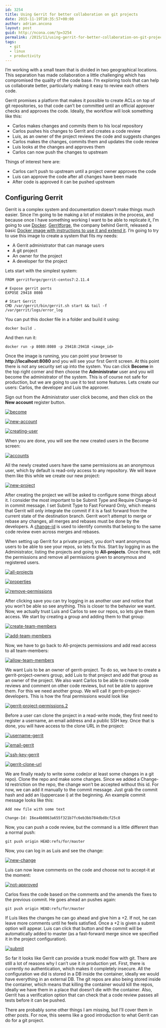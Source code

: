 ```yaml
---
id: 3254
title: Using Gerrit for better collaboration on git projects
date: 2015-11-19T10:35:57+00:00
author: adrian.ancona
layout: post
guid: http://ncona.com/?p=3254
permalink: /2015/11/using-gerrit-for-better-collaboration-on-git-projects/
tags:
  - git
  - linux
  - productivity
---
```

I&#8217;m working with a small team that is divided in two geographical locations. This separation has made collaboration a little challenging which has compromised the quality of the code base. I&#8217;m exploring tools that can help us collaborate better, particularly making it easy to review each others code.

Gerrit promises a platform that makes it possible to create ACLs on top of git repositories, so that code can&#8217;t be committed until an official approver checks and approves the code. Ideally, the workflow will look something like this:

  * Carlos makes changes and commits them to his local repository
  * Carlos pushes his changes to Gerrit and creates a code review
  * Luis, as an owner of the project reviews the code and suggests changes
  * Carlos makes the changes, commits them and updates the code review
  * Luis looks at the changes and approves them
  * Carlos can now push the changes to upstream

<!--more-->

Things of interest here are:

  * Carlos can&#8217;t push to upstream until a project owner approves the code
  * Luis can approve the code after all changes have been made
  * After code is approved it can be pushed upstream

## Configuring Gerrit

Gerrit is a complex system and documentation doesn&#8217;t make things much easier. Since I&#8217;m going to be making a lot of mistakes in the process, and because once I have something working I want to be able to replicate it, I&#8217;m going to use [Docker](http://ncona.com/2015/05/introduction-to-docker/). [Gerritforge](http://www.gerritforge.com/), the company behind Gerrit, released a basic [Docker image with instructions to use it and extend it](http://gitenterprise.me/2015/04/30/no-more-tears-with-gerrit-code-review-thanks-to-docker/). I&#8217;m going to try to use this image to create a system that fits my needs:

  * A Gerrit administrator that can manage users
  * A git project
  * An owner for the project
  * A developer for the project

Lets start with the simplest system:

```
FROM gerritforge/gerrit-centos7:2.11.4

# Expose gerrit ports
EXPOSE 29418 8080

# Start Gerrit
CMD /var/gerrit/bin/gerrit.sh start && tail -f /var/gerrit/logs/error_log
```

You can put this docker file in a folder and build it using:

```
docker build .
```

And then run it:

```
docker run -p 8080:8080 -p 29418:29418 <image_id>
```

Once the image is running, you can point your browser to **http://localhost:8080** and you will see your first Gerrit screen. At this point there is not any security set up into the system. You can click **Become** in the top right corner and then choose the **Administrator** user and you will become the administrator of the system. This is of course not safe for production, but we are going to use it to test some features. Lets create our users: Carlos, the developer and Luis the approver.

Sign out from the Administrator user click become, and then click on the **New account** register button.

[<img src="/images/posts/become.png" alt="become" />](/images/posts/become.png)

[<img src="/images/posts/new-account.png" alt="new-account" />](/images/posts/new-account.png)

[<img src="/images/posts/creating-user.png" alt="creating-user" />](/images/posts/creating-user.png)

When you are done, you will see the new created users in the Become screen:

[<img src="/images/posts/accounts.png" alt="accounts" />](/images/posts/accounts.png)

All the newly created users have the same permissions as an anonymous user, which by default is read-only access to any repository. We will leave them like this while we create our new project:

[<img src="/images/posts/new-project.png" alt="new-project" />](/images/posts/new-project.png)

After creating the project we will be asked to configure some things about it. I consider the most important to be Submit Type and Require Change-Id in commit message. I set Submit Type to Fast Forward Only, which means that Gerrit will only integrate the commit if it is a fast forward from the current state of the destination branch. Gerrit won&#8217;t attempt to merge or rebase any changes, all merges and rebases must be done by the developers. A [change-id](https://gerrit-review.googlesource.com/Documentation/user-changeid.html) is used to identify commits that belong to the same code review even across merges and rebases.

When setting up Gerrit for a private project, you don&#8217;t want anonymous users to be able to see your repos, so lets fix this. Start by logging in as the Administrator, listing the projects and going to **All-projects**. Once there, edit the permissions and remove all permissions given to anonymous and registered users.

[<img src="/images/posts/all-projects.png" alt="all-projects" />](/images/posts/all-projects.png)

[<img src="/images/posts/properties.png" alt="properties" />](/images/posts/properties.png)

[<img src="/images/posts/remove-permissions.png" alt="remove-permissions" />](/images/posts/remove-permissions.png)

After clicking save you can try logging in as another user and notice that you won&#8217;t be able so see anything. This is closer to the behavior we want. Now, we actually trust Luis and Carlos to see our repos, so lets give them access. We start by creating a group and adding them to that group:

[<img src="/images/posts/create-team-members.png" alt="create-team-members" />](/images/posts/create-team-members.png)

[<img src="/images/posts/add-team-members.png" alt="add-team-members" />](/images/posts/add-team-members.png)

Now, we have to go back to All-projects permissions and add read access to all team-members:

[<img src="/images/posts/allow-team-members.png" alt="allow-team-members" />](/images/posts/allow-team-members.png)

We want Luis to be an owner of gerrit-project. To do so, we have to create a gerrit-project-owners group, add Luis to that project and add that group as an owner of the project. We also want Carlos to be able to create code reviews and comment on other code reviews, but not be able to approve them. For this we need another group. We will call it gerrit-project-developers. This is how the final permissions would look like

[<img src="/images/posts/gerrit-project-permissions.2.png" alt="gerrit-project-permissions.2" />](/images/posts/gerrit-project-permissions.2.png)

Before a user can clone the project in a read-write mode, they first need to register a username, an email address and a public SSH key. Once that is done, you will have access to the clone URL in the project:

[<img src="/images/posts/username-gerrit.png" alt="username-gerrit" />](/images/posts/username-gerrit.png)

[<img src="/images/posts/email-gerrit.png" alt="email-gerrit" />](/images/posts/email-gerrit.png)

[<img src="/images/posts/ssh-key-gerrit.png" alt="ssh-key-gerrit" />](/images/posts/ssh-key-gerrit.png)

[<img src="/images/posts/gerrit-clone-url.png" alt="gerrit-clone-url" />](/images/posts/gerrit-clone-url.png)

We are finally ready to write some code(or at least some changes in a git repo). Clone the repo and make some changes. Since we added a Change-Id restriction on the repo, the change won&#8217;t be accepted without this id. For now, we can add it manually to the commit message. Just grab the commit hash and add an I(uppercase i) at the beginning. An example commit message looks like this:

```
Add new file with some text

Change-Id: I6ea4b0863a655f321b7fc6eb3bb784dbd8cf25c8
```

Now, you can push a code review, but the command is a little different than a normal push:

```
git push origin HEAD:refs/for/master
```

Now, you can log in as Luis and see the change:

[<img src="/images/posts/new-change.png" alt="new-change" />](/images/posts/new-change.png)

Luis can now leave comments on the code and choose not to accept-it at the moment:

[<img src="/images/posts/not-approved.png" alt="not-approved" />](/images/posts/not-approved.png)

Carlos fixes the code based on the comments and the amends the fixes to the previous commit. He goes ahead an pushes again:

```
git push origin HEAD:refs/for/master
```

If Luis likes the changes he can go ahead and give him a +2. If not, he can leave more comments until he feels satisfied. Once a +2 is given a submit option will appear. Luis can click that button and the commit will be automatically added to master (as a fast-forward merge since we specified it in the project configuration).

[<img src="/images/posts/submit.png" alt="submit" />](/images/posts/submit.png)

So far it looks like Gerrit can provide a trunk model flow with git. There are still a lot of reasons why I can&#8217;t use it in production yet. First, there is currently no authentication, which makes it completely insecure. All the configuration we did is stored in a DB inside the container, ideally we would have everything in an external DB. The git repos are also being stored inside the container, which means that killing the container would kill the repos, ideally we have them in a place that doesn&#8217;t die with the container. Also, Gerrit has a verification option that can check that a code review passes all tests before it can be pushed.

There are probably some other things I am missing, but I&#8217;ll cover them in other posts. For now, this seems like a good introduction to what Gerrit can do for a git project.
